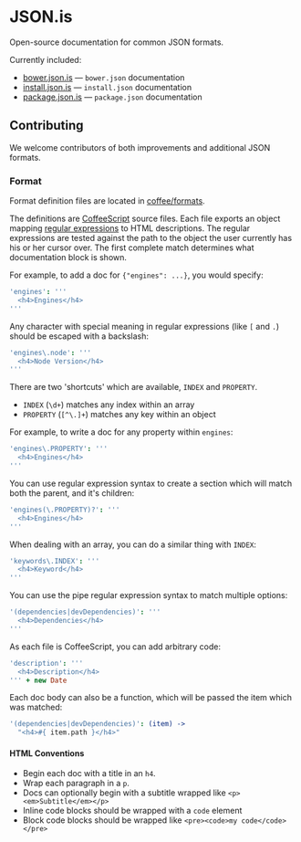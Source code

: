 # JSON.is

Open-source documentation for common JSON formats.

Currently included:

- [bower.json.is](http://bower.json.is) — `bower.json` documentation
- [install.json.is](http://install.json.is) — `install.json` documentation
- [package.json.is](http://package.json.is) — `package.json` documentation

## Contributing

We welcome contributors of both improvements and additional JSON formats.

### Format

Format definition files are located in [coffee/formats](https://github.com/EagerIO/JSON.is/tree/master/coffee/formats).

The definitions are [CoffeeScript](http://coffeescript.org/) source files.  Each file exports an
object mapping [regular expressions](http://www.cheatography.com/davechild/cheat-sheets/regular-expressions/)
to HTML descriptions.  The regular expressions are tested against the path to the object the user
currently has his or her cursor over.  The first complete match determines what documentation block
is shown.

For example, to add a doc for `{"engines": ...}`, you would specify:

```coffeescript
'engines': '''
  <h4>Engines</h4>
'''
```

Any character with special meaning in regular expressions (like `[` and `.`) should be escaped with a backslash:

```coffeescript
'engines\.node': '''
  <h4>Node Version</h4>
'''
```

There are two 'shortcuts' which are available, `INDEX` and `PROPERTY`.

- `INDEX` (`\d+`) matches any index within an array
- `PROPERTY` (`[^\.]+`) matches any key within an object

For example, to write a doc for any property within `engines`:

```coffeescript
'engines\.PROPERTY': '''
  <h4>Engines</h4>
'''
```

You can use regular expression syntax to create a section which will match both the parent, and it's children:

```coffeescript
'engines(\.PROPERTY)?': '''
  <h4>Engines</h4>
'''
```

When dealing with an array, you can do a similar thing with `INDEX`:

```coffeescript
'keywords\.INDEX': '''
  <h4>Keyword</h4>
'''
```

You can use the pipe regular expression syntax to match multiple options:

```coffeescript
'(dependencies|devDependencies)': '''
  <h4>Dependencies</h4>
'''
```

As each file is CoffeeScript, you can add arbitrary code:

```coffeescript
'description': '''
  <h4>Description</h4>
''' + new Date
```

Each doc body can also be a function, which will be passed the item which was matched:

```coffeescript
'(dependencies|devDependencies)': (item) ->
  "<h4>#{ item.path }</h4>"
```

#### HTML Conventions

- Begin each doc with a title in an `h4`.
- Wrap each paragraph in a `p`.
- Docs can optionally begin with a subtitle wrapped like `<p><em>Subtitle</em></p>`
- Inline code blocks should be wrapped with a `code` element
- Block code blocks should be wrapped like `<pre><code>my code</code></pre>`
